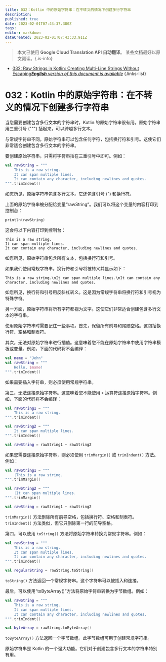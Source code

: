 ```yaml
---
title: 032：Kotlin 中的原始字符串：在不转义的情况下创建多行字符串
description: 
published: true
date: 2023-02-01T07:43:37.380Z
tags: 
editor: markdown
dateCreated: 2023-02-01T07:43:33.911Z
---
```


> 本文已使用 **Google Cloud Translation API 自动翻译**。
某些文档最好以原文阅读。{.is-info}

- [032: Raw Strings in Kotlin: Creating Multi-Line Strings Without Escaping***English** version of this document is available*](/en/Knowledge-base/Kotlin/Learning/032-raw-strings-in-kotlin-creating-multi-line-strings-without-escaping)
{.links-list}


# 032：Kotlin 中的原始字符串：在不转义的情况下创建多行字符串

当您需要创建包含多行文本的字符串时，Kotlin 的原始字符串很有用。原始字符串用三重引号 (""") 括起来，可以跨越多行文本。

与常规字符串不同，原始字符串可以包含任何字符，包括换行符和引号。这使它们非常适合创建包含多行文本的字符串。

要创建原始字符串，只需将字符串括在三重引号中即可。例如：

```kotlin
val rawString = """
    This is a raw string.
    It can span multiple lines.
    It can contain any character, including newlines and quotes.
""".trimIndent()
```

如您所见，原始字符串包含多行文本。它还包含引号 (") 和换行符。

上面的原始字符串被分配给变量“rawString”。我们可以将这个变量的内容打印到控制台：

```kotlin
println(rawString)
```

这会将以下内容打印到控制台：

```
This is a raw string.
It can span multiple lines.
It can contain any character, including newlines and quotes.
```

如您所见，原始字符串包含所有文本，包括换行符和引号。

如果我们使用常规字符串，换行符和引号将被转义并显示如下：

```
This is a raw string.\nIt can span multiple lines.\nIt can contain any character, including newlines and quotes.
```

如您所见，换行符和引号用反斜杠转义。这是因为常规字符串将换行符和引号视为特殊字符。

另一方面，原始字符串将所有字符都视为文字。这使它们非常适合创建包含多行文本的字符串。

使用原始字符串时需要记住一些事项。首先，保留所有前导和尾随空格。这包括换行符、空格和制表符。

其次，无法对原始字符串进行插值。这意味着您不能在原始字符串中使用字符串模板或变量。例如，下面的代码将不会编译：

```kotlin
val name = "John"
val rawString = """
    Hello, $name!
""".trimIndent()
```

如果需要插入字符串，则必须使用常规字符串。

第三，无法连接原始字符串。这意味着您不能使用 `+` 运算符连接原始字符串。例如，下面的代码将不会编译：

```kotlin
val rawString1 = """
    This is a raw string.
""".trimIndent()

val rawString2 = """
    It can span multiple lines.
""".trimIndent()

val rawString = rawString1 + rawString2
```

如果您需要连接原始字符串，则必须使用 `trimMargin()` 或 `trimIndent()` 方法。例如：

```kotlin
val rawString1 = """
    |This is a raw string.
""".trimMargin()

val rawString2 = """
    |It can span multiple lines.
""".trimMargin()

val rawString = rawString1 + rawString2
```

`trimMargin()` 方法删除所有前导空格，包括换行符、空格和制表符。 `trimIndent()` 方法类似，但它只删除第一行的前导空格。

第四，可以使用 `toString()` 方法将原始字符串转换为常规字符串。例如：

```kotlin
val rawString = """
    This is a raw string.
    It can span multiple lines.
    It can contain any character, including newlines and quotes.
""".trimIndent()

val regularString = rawString.toString()
```

`toString()` 方法返回一个常规字符串。这个字符串可以被插入和连接。

最后，可以使用“toByteArray()”方法将原始字符串转换为字节数组。例如：

```kotlin
val rawString = """
    This is a raw string.
    It can span multiple lines.
    It can contain any character, including newlines and quotes.
""".trimIndent()

val byteArray = rawString.toByteArray()
```

`toByteArray()` 方法返回一个字节数组。此字节数组可用于创建常规字符串。

原始字符串是 Kotlin 的一个强大功能。它们对于创建包含多行文本的字符串特别有用。